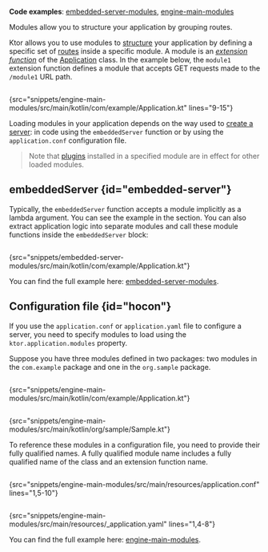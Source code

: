 [//]: # (title: Modules)

<tldr>
<p>
<b>Code examples</b>: 
<a href="https://github.com/ktorio/ktor-documentation/tree/%current-branch%/codeSnippets/snippets/embedded-server-modules">embedded-server-modules</a>, 
<a href="https://github.com/ktorio/ktor-documentation/tree/%current-branch%/codeSnippets/snippets/engine-main-modules">engine-main-modules</a>
</p>
</tldr>

<link-summary>Modules allow you to structure your application by grouping routes.</link-summary>

Ktor allows you to use modules to [structure](Structuring_Applications.md) your application by defining a specific set of [routes](Routing_in_Ktor.md) inside a specific module. A module is an _[extension function](https://kotlinlang.org/docs/extensions.html)_ of the [Application](https://api.ktor.io/ktor-server/ktor-server-core/io.ktor.server.application/-application/index.html) class. In the example below, the `module1` extension function defines a module that accepts GET requests made to the `/module1` URL path.

```kotlin
```
{src="snippets/engine-main-modules/src/main/kotlin/com/example/Application.kt" lines="9-15"}

Loading modules in your application depends on the way used to [create a server](create_server.xml): in code using the `embeddedServer` function or by using the `application.conf` configuration file.

> Note that [plugins](Plugins.md#install) installed in a specified module are in effect for other loaded modules.

## embeddedServer {id="embedded-server"}

Typically, the `embeddedServer` function accepts a module implicitly as a lambda argument. You can see the example in the [](create_server.xml#embedded-server) section.
You can also extract application logic into separate modules and call these module functions inside the `embeddedServer` block:

```kotlin
```
{src="snippets/embedded-server-modules/src/main/kotlin/com/example/Application.kt"}

You can find the full example here: [embedded-server-modules](https://github.com/ktorio/ktor-documentation/tree/%current-branch%/codeSnippets/snippets/embedded-server-modules).



## Configuration file {id="hocon"}

If you use the `application.conf` or `application.yaml` file to configure a server, you need to specify modules to load using the `ktor.application.modules` property. 

Suppose you have three modules defined in two packages: two modules in the `com.example` package and one in the `org.sample` package.

<tabs>
<tab title="Application.kt">

```kotlin
```
{src="snippets/engine-main-modules/src/main/kotlin/com/example/Application.kt"}

</tab>
<tab title="Sample.kt">

```kotlin
```
{src="snippets/engine-main-modules/src/main/kotlin/org/sample/Sample.kt"}

</tab>
</tabs>

To reference these modules in a configuration file, you need to provide their fully qualified names.
A fully qualified module name includes a fully qualified name of the class and an extension function name.

<tabs group="config">
<tab title="application.conf" group-key="hocon">

```shell
```
{src="snippets/engine-main-modules/src/main/resources/application.conf" lines="1,5-10"}

</tab>
<tab title="application.yaml" group-key="yaml">

```yaml
```
{src="snippets/engine-main-modules/src/main/resources/_application.yaml" lines="1,4-8"}

</tab>
</tabs>

You can find the full example here: [engine-main-modules](https://github.com/ktorio/ktor-documentation/tree/%current-branch%/codeSnippets/snippets/engine-main-modules).

